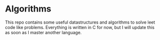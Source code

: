 # Algorithms
This repo contains some useful datastructures and algorithms to solve leet code
like problems.
Everything is written in C for now, but I will update this as soon as I master
another language.

